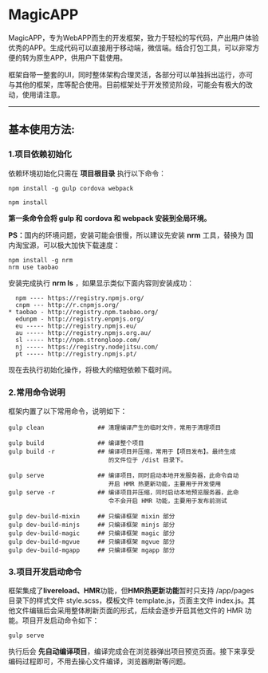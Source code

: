 # MagicAPP

<p>MagicAPP，专为WebAPP而生的开发框架，致力于轻松的写代码，产出用户体验优秀的APP。生成代码可以直接用于移动端，微信端。结合打包工具，可以非常方便的转为原生APP，供用户下载使用。</p>

<p>框架自带一整套的UI，同时整体架构合理灵活，各部分可以单独拆出运行，亦可与其他的框架，库等配合使用。目前框架处于开发预览阶段，可能会有极大的改动，使用请注意。</p>

***

## 基本使用方法:
### 1.项目依赖初始化

<p>依赖环境初始化只需在 <b>项目根目录</b> 执行以下命令：</p>

```CLI
npm install -g gulp cordova webpack

npm install
```

<p><b>第一条命令会将 gulp 和 cordova 和 webpack 安装到全局环境。</b></p>

<p><b>PS：</b>国内的环境问题，安装可能会很慢，所以建议先安装 <b>nrm</b> 工具，替换为 国内淘宝源，可以极大加快下载速度：</p>

```CLI
npm install -g nrm
nrm use taobao
```

<p>安装完成执行 <b>nrm ls</b> ，如果显示类似下面内容则安装成功：</p>

```CLI
  npm ---- https://registry.npmjs.org/
  cnpm --- http://r.cnpmjs.org/
* taobao - http://registry.npm.taobao.org/
  edunpm - http://registry.enpmjs.org/
  eu ----- http://registry.npmjs.eu/
  au ----- http://registry.npmjs.org.au/
  sl ----- http://npm.strongloop.com/
  nj ----- https://registry.nodejitsu.com/
  pt ----- http://registry.npmjs.pt/
```

<p>现在去执行初始化操作，将极大的缩短依赖下载时间。</p>

### 2.常用命令说明
<p>框架内置了以下常用命令，说明如下：</p>

```CLI
gulp clean               ## 清理编译产生的临时文件，常用于清理项目

gulp build               ## 编译整个项目
gulp build -r            ## 编译项目并压缩，常用于【项目发布】。最终生成
                            的文件位于 /dist 目录下。

gulp serve               ## 编译项目，同时启动本地开发服务器，此命令自动
                            开启 HMR 热更新功能，主要用于开发使用
gulp serve -r            ## 编译项目并压缩，同时启动本地预览服务器，此命
                            令不会开启 HMR 功能，主要用于发布前测试

gulp dev-build-mixin     ## 只编译框架 mixin 部分
gulp dev-build-minjs     ## 只编译框架 minjs 部分
gulp dev-build-magic     ## 只编译框架 magic 部分
gulp dev-build-mgvue     ## 只编译框架 mgvue 部分
gulp dev-build-mgapp     ## 只编译框架 mgapp 部分
```

### 3.项目开发启动命令

<p>框架集成了<b>livereload、HMR</b>功能，但<b>HMR热更新功能</b>暂时只支持 /app/pages 目录下的样式文件 style.scss，模板文件 template.js，页面主文件 index.js。其他文件编辑后会采用整体刷新页面的形式，后续会逐步开启其他文件的 HMR 功能。项目开发启动命令如下：</p>

```CLI
gulp serve
```

<p>执行后会 <b>先自动编译项目</b>，编译完成会在浏览器弹出项目预览页面。接下来享受编码过程即可，不用去操心文件编译，浏览器刷新等问题。</p>
